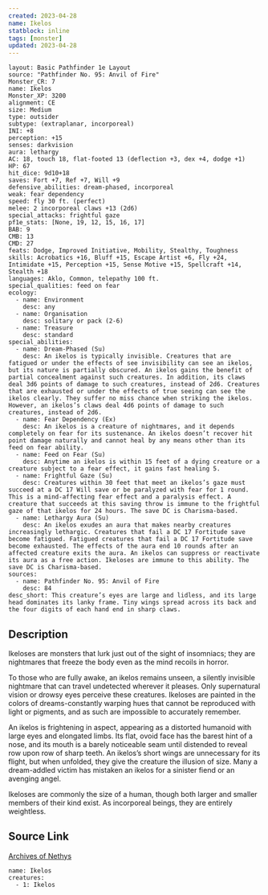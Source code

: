```yaml
---
created: 2023-04-28
name: Ikelos
statblock: inline
tags: [monster]
updated: 2023-04-28
---
```

```statblock
layout: Basic Pathfinder 1e Layout
source: "Pathfinder No. 95: Anvil of Fire"
Monster_CR: 7
name: Ikelos
Monster_XP: 3200
alignment: CE
size: Medium
type: outsider
subtype: (extraplanar, incorporeal)
INI: +8
perception: +15
senses: darkvision
aura: lethargy
AC: 18, touch 18, flat-footed 13 (deflection +3, dex +4, dodge +1)
HP: 67
hit_dice: 9d10+18
saves: Fort +7, Ref +7, Will +9
defensive_abilities: dream-phased, incorporeal
weak: fear dependency
speed: fly 30 ft. (perfect)
melee: 2 incorporeal claws +13 (2d6)
special_attacks: frightful gaze
pf1e_stats: [None, 19, 12, 15, 16, 17]
BAB: 9
CMB: 13
CMD: 27
feats: Dodge, Improved Initiative, Mobility, Stealthy, Toughness
skills: Acrobatics +16, Bluff +15, Escape Artist +6, Fly +24, Intimidate +15, Perception +15, Sense Motive +15, Spellcraft +14, Stealth +18
languages: Aklo, Common, telepathy 100 ft.
special_qualities: feed on fear
ecology:
  - name: Environment
    desc: any
  - name: Organisation
    desc: solitary or pack (2-6)
  - name: Treasure
    desc: standard
special_abilities:
  - name: Dream-Phased (Su)
    desc: An ikelos is typically invisible. Creatures that are fatigued or under the effects of see invisibility can see an ikelos, but its nature is partially obscured. An ikelos gains the benefit of partial concealment against such creatures. In addition, its claws deal 3d6 points of damage to such creatures, instead of 2d6. Creatures that are exhausted or under the effects of true seeing can see the ikelos clearly. They suffer no miss chance when striking the ikelos. However, an ikelos’s claws deal 4d6 points of damage to such creatures, instead of 2d6.
  - name: Fear Dependency (Ex)
    desc: An ikelos is a creature of nightmares, and it depends completely on fear for its sustenance. An ikelos doesn’t recover hit point damage naturally and cannot heal by any means other than its feed on fear ability.
  - name: Feed on Fear (Su)
    desc: Anytime an ikelos is within 15 feet of a dying creature or a creature subject to a fear effect, it gains fast healing 5.
  - name: Frightful Gaze (Su)
    desc: Creatures within 30 feet that meet an ikelos’s gaze must succeed at a DC 17 Will save or be paralyzed with fear for 1 round. This is a mind-affecting fear effect and a paralysis effect. A creature that succeeds at this saving throw is immune to the frightful gaze of that ikelos for 24 hours. The save DC is Charisma-based.
  - name: Lethargy Aura (Su)
    desc: An ikelos exudes an aura that makes nearby creatures increasingly lethargic. Creatures that fail a DC 17 Fortitude save become fatigued. Fatigued creatures that fail a DC 17 Fortitude save become exhausted. The effects of the aura end 10 rounds after an affected creature exits the aura. An ikelos can suppress or reactivate its aura as a free action. Ikeloses are immune to this ability. The save DC is Charisma-based.
sources:
  - name: Pathfinder No. 95: Anvil of Fire
    desc: 84
desc_short: This creature’s eyes are large and lidless, and its large head dominates its lanky frame. Tiny wings spread across its back and the four digits of each hand end in sharp claws.
```
## Description
Ikeloses are monsters that lurk just out of the sight of insomniacs; they are nightmares that freeze the body even as the mind recoils in horror.

To those who are fully awake, an ikelos remains unseen, a silently invisible nightmare that can travel undetected wherever it pleases. Only supernatural vision or drowsy eyes perceive these creatures. Ikeloses are painted in the colors of dreams-constantly warping hues that cannot be reproduced with light or pigments, and as such are impossible to accurately remember.

An ikelos is frightening in aspect, appearing as a distorted humanoid with large eyes and elongated limbs. Its flat, ovoid face has the barest hint of a nose, and its mouth is a barely noticeable seam until distended to reveal row upon row of sharp teeth. An ikelos’s short wings are unnecessary for its flight, but when unfolded, they give the creature the illusion of size. Many a dream-addled victim has mistaken an ikelos for a sinister fiend or an avenging angel.

Ikeloses are commonly the size of a human, though both larger and smaller members of their kind exist. As incorporeal beings, they are entirely weightless.
## Source Link
[Archives of Nethys](https://aonprd.com/MonsterDisplay.aspx?ItemName=Ikelos)
```encounter-table
name: Ikelos
creatures:
  - 1: Ikelos
```
